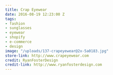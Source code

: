 ```yaml
---
title: Crap Eyewear
date: 2016-08-19 12:23:00 Z
tags:
- fashion
- sunglasses
- eyewear
- shopify
- e-commerce
- design
image: "/uploads/137-crapeyewear@2x-5a0183.jpg"
store-link: http://www.crapeyewear.com
credit: RyanFosterDesign
credit-link: http://www.ryanfosterdesign.com
---
```


